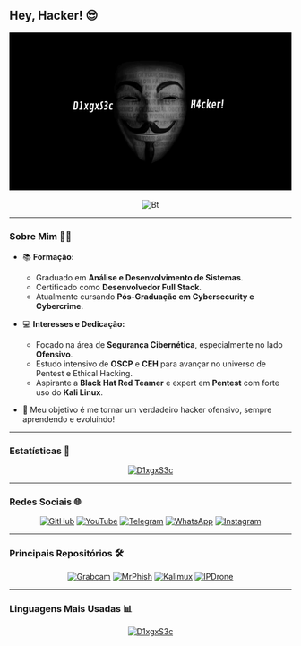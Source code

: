 ## Hey, Hacker! 😎  
<p align="center">
  <img src="https://github.com/D1xgxS3c/D1xgxS3c/blob/main/D1xgxS3c.gif?raw=true" alt="Bt width="50px"">
</p>  

<p align="center"><img src="https://user-images.githubusercontent.com/49580304/110318584-81067880-7fc2-11eb-8391-152d308e7f2b.gif" alt="Bt"></p>  

---

### Sobre Mim 👨‍💻  
- 📚 **Formação:**  
  - Graduado em **Análise e Desenvolvimento de Sistemas**.  
  - Certificado como **Desenvolvedor Full Stack**.  
  - Atualmente cursando **Pós-Graduação em Cybersecurity e Cybercrime**.  

- 💻 **Interesses e Dedicação:**  
  - Focado na área de **Segurança Cibernética**, especialmente no lado **Ofensivo**.  
  - Estudo intensivo de **OSCP** e **CEH** para avançar no universo de Pentest e Ethical Hacking.  
  - Aspirante a **Black Hat Red Teamer** e expert em **Pentest** com forte uso do **Kali Linux**.  

- 🌟 Meu objetivo é me tornar um verdadeiro hacker ofensivo, sempre aprendendo e evoluindo!  

---

### Estatísticas 🚀  
<p align="center">
<a href="https://github.com/d1xgxs3c"><img title="D1xgxS3c" src="https://github-readme-stats.vercel.app/api?username=D1xgxS3c&show_icons=true&include_all_commits=true&theme=chartreuse-dark&cache_seconds=3200"></a>
</p>  

---

### Redes Sociais 🌐  
<p align="center">
<a href="https://rebrand.ly/githubprof"><img title="GitHub" src="https://img.shields.io/badge/D1xgxS3c-brightgreen?style=for-the-badge&logo=github"></a>
<a href="https://rebrand.ly/D1xgxS3c"><img title="YouTube" src="https://img.shields.io/badge/YouTube-red?style=for-the-badge&logo=Youtube"></a>
<a href="https://rebrand.ly/telegramchnl"><img title="Telegram" src="https://img.shields.io/badge/Telegram-black?style=for-the-badge&logo=Telegram"></a>
<a href="https://rebrand.ly/hckrgroups"><img title="WhatsApp" src="https://img.shields.io/badge/WhatsApp-blue?style=for-the-badge&logo=whatsapp"></a>
<a href="https://rebrand.ly/insgrm"><img title="Instagram" src="https://img.shields.io/badge/Instagram-purple?style=for-the-badge&logo=instagram"></a>
</p>  

---

### Principais Repositórios 🛠️  
<p align="center">
<a href="https://github.com/noob-hackers/grabcam"><img title="Grabcam" src="https://github-readme-stats.vercel.app/api/pin/?username=noob-hackers&repo=grabcam&theme=radical"></a>
<a href="https://github.com/noob-hackers/mrphish"><img title="MrPhish" src="https://github-readme-stats.vercel.app/api/pin/?username=noob-hackers&repo=mrphish&theme=highcontrast"></a>
<a href="https://github.com/noob-hackers/kalimux"><img title="Kalimux" src="https://github-readme-stats.vercel.app/api/pin/?username=noob-hackers&repo=kalimux&theme=vision-friendly-dark"></a>
<a href="https://github.com/noob-hackers/ipdrone"><img title="IPDrone" src="https://github-readme-stats.vercel.app/api/pin/?username=noob-hackers&repo=ipdrone&theme=highcontrast"></a>
</p>  

---

### Linguagens Mais Usadas 📊  
<p align="center">
<a href="https://github.com/D1xgxS3c"><img title="D1xgxS3c" src="https://github-readme-stats.vercel.app/api/top-langs/?username=D1xgxS3c&layout=compact&theme=chartreuse-dark"></a>
</p>  
